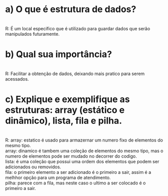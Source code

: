 <h1>a) O que é estrutura de dados?</h1><br> 
R: É um local especifico que é utilizado para guardar dados que serão manipulados futuramente.

<h1>b) Qual sua importância?</h1><br>  
R: Facilitar a obtenção de dados, deixando mais pratico para serem acessados.  

<h1>c) Explique e exemplifique as estruturas: array (estático e dinâmico), lista, fila e pilha.</h1><br>  
R: array: estatico é usado para armazernar um numero fixo de elementos do mesmo tipo.<br>  
   array: dinamico é tambem uma coleção de elementos do mesmo tipo, mas o numero de elementos pode ser mudado no decorrer do codigo.<br>  
   lista: é uma coleção que possui uma ordem dos elementos que podem ser adicionados ou removidos.<br>  
   fila: o primeiro elemento a ser adicionado é o primeiro a sair, assim é a melhhor opção para um programa de atendimento.<br>  
   pilha: parece com a fila, mas neste caso o ultimo a ser colocado é o primeiro a sair.
